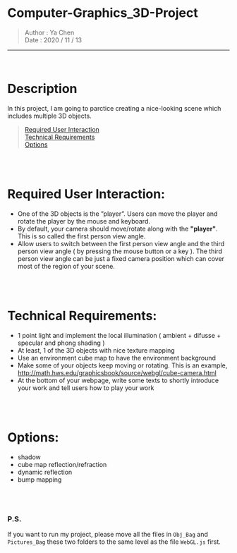 # Computer-Graphics_3D-Project

> Author : Ya Chen <br>
> Date : 2020 / 11 / 13

---

<br>

# Description

In this project, I am going to parctice creating a nice-looking scene which includes multiple 3D objects.

> <a href = "#user requirement">Required User Interaction</a><br><a href = "#technical requirement">Technical Requirements</a><br><a href = "#options">Options</a><br>

<br>
<br>

<div id = "user requirement">

# Required User Interaction:

- One of the 3D objects is the ”player”. Users can move the player and rotate the player by the mouse and keyboard.
- By default, your camera should move/rotate along with the <b>"player"</b>. This is so called the first person view angle.
- Allow users to switch between the first person view angle and the third person view angle ( by pressing the mouse button or a key ). The third person view angle can be just a fixed camera position which can cover most of the region of your scene.

</div>
<br>
<br>

<div id = "technical requirement">

# Technical Requirements:

- 1 point light and implement the local illumination ( ambient + difusse + specular and phong shading )
- At least, 1 of the 3D objects with nice texture mapping
- Use an environment cube map to have the environment background
- Make some of your objects keep moving or rotating. This is an example, http://math.hws.edu/graphicsbook/source/webgl/cube-camera.html
- At the bottom of your webpage, write some texts to shortly introduce your work and tell users how to play your work

<div id = "options">
<br>
<br>

# Options:

- shadow
- cube map reflection/refraction
- dynamic reflection
- bump mapping

<br>
<br>

### P.S.

If you want to run my project, please move all the files in `Obj_Bag` and `Pictures_Bag` these two folders to the same level as the file `WebGL.js` first.
